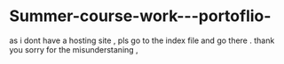 # Summer-course-work---portoflio-

as i dont have a hosting site , pls go  to the index file and go there . 
thank you  sorry for the misunderstaning , 

